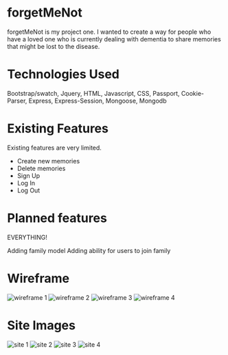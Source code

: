 # forgetMeNot

forgetMeNot is my project one.
I wanted to create a way for people who have a loved one who is currently dealing with dementia to share memories that might be lost to the disease.

# Technologies Used

Bootstrap/swatch, Jquery, HTML, Javascript, CSS, Passport, Cookie-Parser, Express, Express-Session, Mongoose, Mongodb

# Existing Features

Existing features are very limited.

* Create new memories
* Delete memories
* Sign Up
* Log In
* Log Out

# Planned features

EVERYTHING!

Adding family model
Adding ability for users to join family

# Wireframe

![wireframe 1](http://imgur.com/NLDsABI.jpg)
![wireframe 2](http://imgur.com/N3znob8.jpg)
![wireframe 3](http://imgur.com/7GWevIT.jpg)
![wireframe 4](http://imgur.com/mQbo7Gk.jpg)

# Site Images

![site 1](http://imgur.com/Ep4R6j7.jpg)
![site 2](http://imgur.com/GS1ibkR.jpg)
![site 3](http://imgur.com/LRZMNSf.jpg)
![site 4](http://imgur.com/TzyHTWf.jpg)

